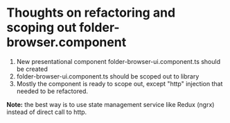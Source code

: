 Thoughts on refactoring and scoping out folder-browser.component
================================================================

1. New presentational component folder-browser-ui.component.ts should be created
2. folder-browser-ui.component.ts should be scoped out to library
3. Mostly the component is ready to scope out, except "http" injection
that needed to be refactored. 

**Note:** the best way is to use state management
service like Redux (ngrx) instead of direct call to http. 
